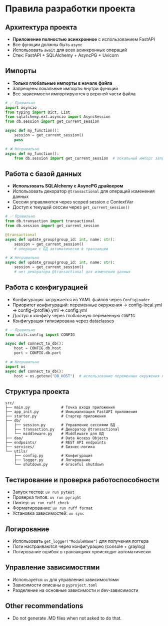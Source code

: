 # Правила разработки проекта

## Архитектура проекта
- **Приложение полностью асинхронное** с использованием FastAPI
- Все функции должны быть `async`
- Использовать `await` для всех асинхронных операций
- Стек: FastAPI + SQLAlchemy + AsyncPG + Uvicorn

## Импорты
- **Только глобальные импорты в начале файла**
- Запрещены локальные импорты внутри функций
- Все зависимости импортируются в верхней части файла

```python
# ✅ Правильно
import asyncio
from typing import Dict, List
from sqlalchemy.ext.asyncio import AsyncSession
from db.session import get_current_session

async def my_function():
    session = get_current_session()
    pass

# ❌ Неправильно
async def my_function():
    from db.session import get_current_session  # локальный импорт запрещен
```

## Работа с базой данных
- **Использовать SQLAlchemy с AsyncPG драйвером**
- Использовать декоратор `@transactional` для операций изменения данных
- Сессии управляются через scoped session с ContextVar
- Доступ к текущей сессии через `get_current_session()`

```python
# ✅ Правильно
from db.transaction import transactional
from db.session import get_current_session

@transactional
async def update_group(group_id: int, name: str):
    session = get_current_session()
    # операции с БД автоматически в транзакции

# ❌ Неправильно
async def update_group(group_id: int, name: str):
    session = get_current_session()
    # нет декоратора @transactional для изменения данных
```

## Работа с конфигурацией
- Конфигурация загружается из YAML файлов через `ConfigLoader`
- Приоритет конфигураций: переменные окружения → config-local.yml → config-{profile}.yml → config.yml
- Доступ к конфигу через глобальную переменную `CONFIG`
- Конфигурация типизирована через dataclasses

```python
# ✅ Правильно
from utils.config import CONFIG

async def connect_to_db():
    host = CONFIG.db.host
    port = CONFIG.db.port

# ❌ Неправильно
import os
async def connect_to_db():
    host = os.getenv("DB_HOST")  # использование переменных окружения напрямую
```

## Структура проекта
```
src/
├── main.py              # Точка входа приложения
├── app_init.py          # Инициализация FastAPI приложения
├── starter.py           # Стартер приложения
├── db/
│   ├── session.py       # Управление сессиями БД
│   ├── transaction.py   # Декоратор @transactional
│   └── middleware.py    # Middleware для БД
├── dao/                 # Data Access Objects
├── endpoints/           # REST API endpoints
├── services/            # Бизнес-логика
└── utils/
    ├── config.py        # Конфигурация
    ├── logger.py        # Логирование
    └── shutdown.py      # Graceful shutdown
```

## Тестирование и проверка работоспособности
- Запуск тестов: `uv run pytest`
- Проверка типов: `uv run pyright`
- Линтер: `uv run ruff check`
- Форматирование: `uv run ruff format`
- Установка зависимостей: `uv sync`

## Логирование
- Использовать `get_logger("ModuleName")` для получения логгера
- Логи настраиваются через конфигурацию (console + graylog)
- Логирование ошибок в транзакциях происходит автоматически

## Управление зависимостями
- Используется `uv` для управления зависимостями
- Зависимости описаны в `pyproject.toml`
- Разделение на основные зависимости и dev-зависимости

## Other recommendations

- Do not generate .MD files when not asked to do that.
